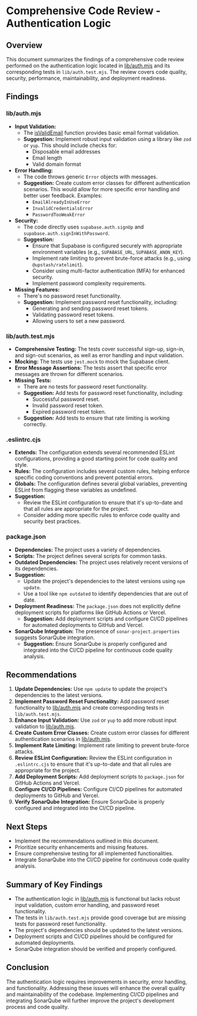 # Comprehensive Code Review - Authentication Logic

## Overview

This document summarizes the findings of a comprehensive code review performed on the authentication logic located in [lib/auth.mjs](cci:7://file:///c:/Users/johnw/OneDrive/Desktop/GitHub%20Repos/next-nebula-saas/lib/auth.mjs:0:0-0:0) and its corresponding tests in `lib/auth.test.mjs`. The review covers code quality, security, performance, maintainability, and deployment readiness.

## Findings

### lib/auth.mjs

* **Input Validation:**
  * The [isValidEmail](cci:1://file:///c:/Users/johnw/OneDrive/Desktop/GitHub%20Repos/next-nebula-saas/lib/auth.mjs:2:0-5:1) function provides basic email format validation.
  * **Suggestion:** Implement robust input validation using a library like `zod` or `yup`. This should include checks for:
    * Disposable email addresses
    * Email length
    * Valid domain format
* **Error Handling:**
  * The code throws generic `Error` objects with messages.
  * **Suggestion:** Create custom error classes for different authentication scenarios. This would allow for more specific error handling and better user feedback. Examples:
    * `EmailAlreadyInUseError`
    * `InvalidCredentialsError`
    * `PasswordTooWeakError`
* **Security:**
  * The code directly uses `supabase.auth.signUp` and `supabase.auth.signInWithPassword`.
  * **Suggestion:**
    * Ensure that Supabase is configured securely with appropriate environment variables (e.g., `SUPABASE_URL`, `SUPABASE_ANON_KEY`).
    * Implement rate limiting to prevent brute-force attacks (e.g., using `@upstash/ratelimit`).
    * Consider using multi-factor authentication (MFA) for enhanced security.
    * Implement password complexity requirements.
* **Missing Features:**
  * There's no password reset functionality.
  * **Suggestion:** Implement password reset functionality, including:
    * Generating and sending password reset tokens.
    * Validating password reset tokens.
    * Allowing users to set a new password.

### lib/auth.test.mjs

* **Comprehensive Testing:** The tests cover successful sign-up, sign-in, and sign-out scenarios, as well as error handling and input validation.
* **Mocking:** The tests use `jest.mock` to mock the Supabase client.
* **Error Message Assertions:** The tests assert that specific error messages are thrown for different scenarios.
* **Missing Tests:**
  * There are no tests for password reset functionality.
  * **Suggestion:** Add tests for password reset functionality, including:
    * Successful password reset.
    * Invalid password reset token.
    * Expired password reset token.
  * **Suggestion:** Add tests to ensure that rate limiting is working correctly.

### .eslintrc.cjs

* **Extends:** The configuration extends several recommended ESLint configurations, providing a good starting point for code quality and style.
* **Rules:** The configuration includes several custom rules, helping enforce specific coding conventions and prevent potential errors.
* **Globals:** The configuration defines several global variables, preventing ESLint from flagging these variables as undefined.
* **Suggestion:**
  * Review the ESLint configuration to ensure that it's up-to-date and that all rules are appropriate for the project.
  * Consider adding more specific rules to enforce code quality and security best practices.

### package.json

* **Dependencies:** The project uses a variety of dependencies.
* **Scripts:** The project defines several scripts for common tasks.
* **Outdated Dependencies:** The project uses relatively recent versions of its dependencies.
* **Suggestion:**
  * Update the project's dependencies to the latest versions using `npm update`.
  * Use a tool like `npm outdated` to identify dependencies that are out of date.
* **Deployment Readiness:** The `package.json` does not explicitly define deployment scripts for platforms like GitHub Actions or Vercel.
  * **Suggestion:** Add deployment scripts and configure CI/CD pipelines for automated deployments to GitHub and Vercel.
* **SonarQube Integration:** The presence of `sonar-project.properties` suggests SonarQube integration.
  * **Suggestion:** Ensure SonarQube is properly configured and integrated into the CI/CD pipeline for continuous code quality analysis.

## Recommendations

1. **Update Dependencies:** Use `npm update` to update the project's dependencies to the latest versions.
2. **Implement Password Reset Functionality:** Add password reset functionality to [lib/auth.mjs](cci:7://file:///c:/Users/johnw/OneDrive/Desktop/GitHub%20Repos/next-nebula-saas/lib/auth.mjs:0:0-0:0) and create corresponding tests in `lib/auth.test.mjs`.
3. **Enhance Input Validation:** Use `zod` or `yup` to add more robust input validation to [lib/auth.mjs](cci:7://file:///c:/Users/johnw/OneDrive/Desktop/GitHub%20Repos/next-nebula-saas/lib/auth.mjs:0:0-0:0).
4. **Create Custom Error Classes:** Create custom error classes for different authentication scenarios in [lib/auth.mjs](cci:7://file:///c:/Users/johnw/OneDrive/Desktop/GitHub%20Repos/next-nebula-saas/lib/auth.mjs:0:0-0:0).
5. **Implement Rate Limiting:** Implement rate limiting to prevent brute-force attacks.
6. **Review ESLint Configuration:** Review the ESLint configuration in `.eslintrc.cjs` to ensure that it's up-to-date and that all rules are appropriate for the project.
7. **Add Deployment Scripts:** Add deployment scripts to `package.json` for GitHub Actions and Vercel.
8. **Configure CI/CD Pipelines:** Configure CI/CD pipelines for automated deployments to GitHub and Vercel.
9. **Verify SonarQube Integration:** Ensure SonarQube is properly configured and integrated into the CI/CD pipeline.

## Next Steps

* Implement the recommendations outlined in this document.
* Prioritize security enhancements and missing features.
* Ensure comprehensive testing for all implemented functionalities.
* Integrate SonarQube into the CI/CD pipeline for continuous code quality analysis.

## Summary of Key Findings

* The authentication logic in [lib/auth.mjs](cci:7://file:///c:/Users/johnw/OneDrive/Desktop/GitHub%20Repos/next-nebula-saas/lib/auth.mjs:0:0-0:0) is functional but lacks robust input validation, custom error handling, and password reset functionality.
* The tests in `lib/auth.test.mjs` provide good coverage but are missing tests for password reset functionality.
* The project's dependencies should be updated to the latest versions.
* Deployment scripts and CI/CD pipelines should be configured for automated deployments.
* SonarQube integration should be verified and properly configured.

## Conclusion

The authentication logic requires improvements in security, error handling, and functionality. Addressing these issues will enhance the overall quality and maintainability of the codebase. Implementing CI/CD pipelines and integrating SonarQube will further improve the project's development process and code quality.